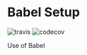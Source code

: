 # Babel Setup

![travis](https://img.shields.io/travis/com/sspantz/babel-setup/master)
![codecov](https://img.shields.io/codecov/c/github/sspantz/babel-setup/master)

Use of Babel
